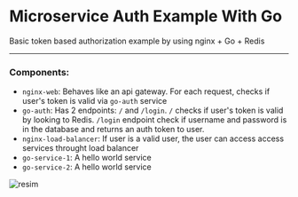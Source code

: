 # Microservice Auth Example With Go

Basic token based authorization example by using nginx + Go + Redis

---

### Components:

- `nginx-web`: Behaves like an api gateway. For each request, checks if user's token is valid via `go-auth` service
- `go-auth`: Has 2 endpoints: `/` and `/login`. `/` checks if user's token is valid by looking to Redis. `/login` endpoint check if username and password is in the database and returns an auth token to user.
- `nginx-load-balancer`: If user is a valid user, the user can access access services throught load balancer
- `go-service-1`: A hello world service
- `go-service-2`: A hello world service
  
![resim](https://github.com/anilsenay/go-nginx-redis-auth-example/assets/1047345/15a5fd66-c45b-497e-9d91-146d05befe0a)
